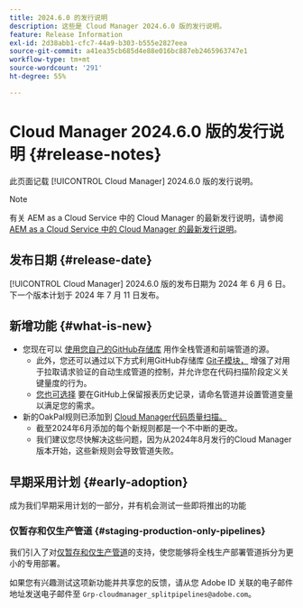 ```yaml
---
title: 2024.6.0 的发行说明
description: 这些是 Cloud Manager 2024.6.0 版的发行说明。
feature: Release Information
exl-id: 2d38abb1-cfc7-44a9-b303-b555e2827eea
source-git-commit: a41ea35cb685d4e88e016bc887eb2465963747e1
workflow-type: tm+mt
source-wordcount: '291'
ht-degree: 55%

---
```



# Cloud Manager 2024.6.0 版的发行说明 {#release-notes}

此页面记载 [!UICONTROL Cloud Manager] 2024.6.0 版的发行说明。

>[!NOTE]
>
>有关 AEM as a Cloud Service 中的 Cloud Manager 的最新发行说明，请参阅 [AEM as a Cloud Service 中的 Cloud Manager 的最新发行说明](https://experienceleague.adobe.com/docs/experience-manager-cloud-service/content/implementing/using-cloud-manager/release-notes-cloud-manager/release-notes-cm-current.html?lang=zh-Hans)。

## 发布日期 {#release-date}

[!UICONTROL Cloud Manager] 2024.6.0 版的发布日期为 2024 年 6 月 6 日。下一个版本计划于 2024 年 7 月 11 日发布。

## 新增功能 {#what-is-new}

* 您现在可以 [使用您自己的GitHub存储库](/help/managing-code/private-repositories.md) 用作全栈管道和前端管道的源。
   * 此外，您还可以通过以下方式利用GitHub存储库 [Git子模块，](/help/managing-code/git-submodules.md) 增强了对用于拉取请求验证的自动生成管道的控制，并允许您在代码扫描阶段定义关键量度的行为。
   * [您也可选择](/help/managing-code/github-check-config.md) 要在GitHub上保留报表历史记录，请命名管道并设置管道变量以满足您的需求。
* 新的OakPal规则已添加到 [Cloud Manager代码质量扫描。](/help/using/custom-code-quality-rules.md#oakpal-ui-content-package)
   * 截至2024年6月添加的每个新规则都是一个不中断的更改。
   * 我们建议您尽快解决这些问题，因为从2024年8月发行的Cloud Manager版本开始，这些新规则会导致管道失败。

## 早期采用计划 {#early-adoption}

成为我们早期采用计划的一部分，并有机会测试一些即将推出的功能

### 仅暂存和仅生产管道 {#staging-production-only-pipelines}

我们引入了对[仅暂存和仅生产管道](/help/using/stage-prod-only.md)的支持，使您能够将全栈生产部署管道拆分为更小的专用部署。

如果您有兴趣测试这项新功能并共享您的反馈，请从您 Adobe ID 关联的电子邮件地址发送电子邮件至 `Grp-cloudmanager_splitpipelines@adobe.com`。
